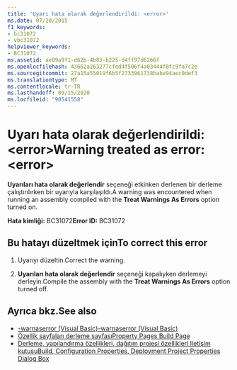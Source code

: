```yaml
---
title: 'Uyarı hata olarak değerlendirildi: <error>'
ms.date: 07/20/2015
f1_keywords:
- bc31072
- vbc31072
helpviewer_keywords:
- BC31072
ms.assetid: ae89a9f1-d62b-4b83-b225-d4ff97d6266f
ms.openlocfilehash: 43662a263277cfed4f506f4a03444f8fc9fa7c2e
ms.sourcegitcommit: 27a15a55019f6b5f2733961738babe94aec0def3
ms.translationtype: MT
ms.contentlocale: tr-TR
ms.lasthandoff: 09/15/2020
ms.locfileid: "90541558"
---
```

# <a name="warning-treated-as-error-error"></a><span data-ttu-id="27764-102">Uyarı hata olarak değerlendirildi: \<error></span><span class="sxs-lookup"><span data-stu-id="27764-102">Warning treated as error: \<error></span></span>
<span data-ttu-id="27764-103">**Uyarıları hata olarak değerlendir** seçeneği etkinken derlenen bir derleme çalıştırılırken bir uyarıyla karşılaşıldı.</span><span class="sxs-lookup"><span data-stu-id="27764-103">A warning was encountered when running an assembly compiled with the **Treat Warnings As Errors** option turned on.</span></span>  
  
 <span data-ttu-id="27764-104">**Hata kimliği:** BC31072</span><span class="sxs-lookup"><span data-stu-id="27764-104">**Error ID:** BC31072</span></span>  
  
## <a name="to-correct-this-error"></a><span data-ttu-id="27764-105">Bu hatayı düzeltmek için</span><span class="sxs-lookup"><span data-stu-id="27764-105">To correct this error</span></span>  
  
1. <span data-ttu-id="27764-106">Uyarıyı düzeltin.</span><span class="sxs-lookup"><span data-stu-id="27764-106">Correct the warning.</span></span>  
  
2. <span data-ttu-id="27764-107">**Uyarıları hata olarak değerlendir** seçeneği kapalıyken derlemeyi derleyin.</span><span class="sxs-lookup"><span data-stu-id="27764-107">Compile the assembly with the **Treat Warnings As Errors** option turned off.</span></span>  
  
## <a name="see-also"></a><span data-ttu-id="27764-108">Ayrıca bkz.</span><span class="sxs-lookup"><span data-stu-id="27764-108">See also</span></span>

- [<span data-ttu-id="27764-109">-warnaserror (Visual Basic)</span><span class="sxs-lookup"><span data-stu-id="27764-109">-warnaserror (Visual Basic)</span></span>](../reference/command-line-compiler/warnaserror.md)
- <span data-ttu-id="27764-110">[Özellik sayfaları derleme sayfası](/previous-versions/visualstudio/visual-studio-2010/zxbs6ywz(v=vs.100))</span><span class="sxs-lookup"><span data-stu-id="27764-110">[Property Pages Build Page](/previous-versions/visualstudio/visual-studio-2010/zxbs6ywz(v=vs.100))</span></span>
- <span data-ttu-id="27764-111">[Derleme, yapılandırma özellikleri, dağıtım projesi özellikleri Iletişim kutusu](/previous-versions/visualstudio/visual-studio-2010/1befw7hy(v=vs.100))</span><span class="sxs-lookup"><span data-stu-id="27764-111">[Build, Configuration Properties, Deployment Project Properties Dialog Box](/previous-versions/visualstudio/visual-studio-2010/1befw7hy(v=vs.100))</span></span>
